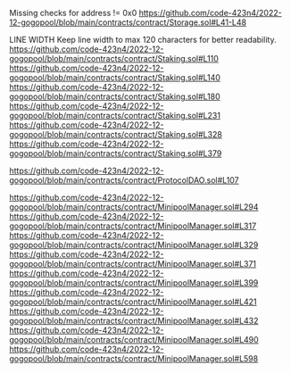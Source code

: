 Missing checks for address != 0x0
https://github.com/code-423n4/2022-12-gogopool/blob/main/contracts/contract/Storage.sol#L41-L48

LINE WIDTH
Keep line width to max 120 characters for better readability.
https://github.com/code-423n4/2022-12-gogopool/blob/main/contracts/contract/Staking.sol#L110
https://github.com/code-423n4/2022-12-gogopool/blob/main/contracts/contract/Staking.sol#L140
https://github.com/code-423n4/2022-12-gogopool/blob/main/contracts/contract/Staking.sol#L180
https://github.com/code-423n4/2022-12-gogopool/blob/main/contracts/contract/Staking.sol#L231
https://github.com/code-423n4/2022-12-gogopool/blob/main/contracts/contract/Staking.sol#L328
https://github.com/code-423n4/2022-12-gogopool/blob/main/contracts/contract/Staking.sol#L379

https://github.com/code-423n4/2022-12-gogopool/blob/main/contracts/contract/ProtocolDAO.sol#L107

https://github.com/code-423n4/2022-12-gogopool/blob/main/contracts/contract/MinipoolManager.sol#L294
https://github.com/code-423n4/2022-12-gogopool/blob/main/contracts/contract/MinipoolManager.sol#L317
https://github.com/code-423n4/2022-12-gogopool/blob/main/contracts/contract/MinipoolManager.sol#L329
https://github.com/code-423n4/2022-12-gogopool/blob/main/contracts/contract/MinipoolManager.sol#L371
https://github.com/code-423n4/2022-12-gogopool/blob/main/contracts/contract/MinipoolManager.sol#L399
https://github.com/code-423n4/2022-12-gogopool/blob/main/contracts/contract/MinipoolManager.sol#L421
https://github.com/code-423n4/2022-12-gogopool/blob/main/contracts/contract/MinipoolManager.sol#L432
https://github.com/code-423n4/2022-12-gogopool/blob/main/contracts/contract/MinipoolManager.sol#L490
https://github.com/code-423n4/2022-12-gogopool/blob/main/contracts/contract/MinipoolManager.sol#L598